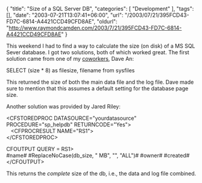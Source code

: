 {
	"title": "Size of a SQL Server DB",
	"categories": [
		"Development"
	],
	"tags": [],
	"date": "2003-07-21T13:07:41+06:00",
	"url": "/2003/07/21/395FCD43-FD7C-6814-A4421CCD49CFD8AE",
	"oldurl": "http://www.raymondcamden.com/2003/7/21/395FCD43-FD7C-6814-A4421CCD49CFD8AE"
}

This weekend I had to find a way to calculate the size (on disk) of a MS SQL Sever database. I got two solutions, both of which worked great. The first solution came from one of my <a href="http://www.mindseye.com">coworkers</a>, Dave An:

SELECT (size * 8) as filesize, filename from sysfiles

This returned the size of both the main data file and the log file. Dave made sure to mention that this assumes a default setting for the database page  size. 

Another solution was provided by Jared Riley:

&lt;CFSTOREDPROC DATASOURCE="yourdatasource" PROCEDURE="sp_helpdb" RETURNCODE="Yes"&gt;<br>
&nbsp;&nbsp;&nbsp;&lt;CFPROCRESULT NAME="RS1"&gt;<br>
&lt;/CFSTOREDPROC&gt;

CFOUTPUT QUERY = RS1&gt;<br>
#name# #ReplaceNoCase(db_size,  " MB",  "",  "ALL")# #owner# #created#<br>
&lt;/CFOUTPUT&gt;

This returns the <i>complete</i> size of the db, i.e., the data and log file combined.